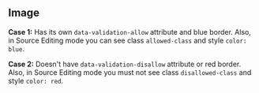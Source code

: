 ## Image

**Case 1:** Has its own `data-validation-allow` attribute and blue border.
Also, in Source Editing mode you can see class `allowed-class` and style `color: blue`.

**Case 2:** Doesn't have `data-validation-disallow` attribute or red border.
Also, in Source Editing mode you must not see class `disallowed-class` and style `color: red`.
